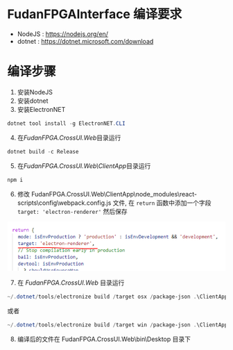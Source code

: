 # FudanFPGAInterface 编译要求

- NodeJS : https://nodejs.org/en/
- dotnet : https://dotnet.microsoft.com/download

# 编译步骤

1. 安装NodeJS
2. 安装dotnet
3. 安装ElectronNET

```powershell
dotnet tool install -g ElectronNET.CLI
```

4. 在*FudanFPGA.CrossUI.Web*目录运行

```powershell
dotnet build -c Release
```

5. 在*FudanFPGA.CrossUI.Web\ClientApp*目录运行

```powershell
npm i
```

6. 修改 FudanFPGA.CrossUI.Web\ClientApp\node_modules\react-scripts\config\webpack.config.js 文件, 在 ```return``` 函数中添加一个字段 ```target: 'electron-renderer'``` 然后保存

![avatar](./Imgs/target.png)

7. 在 *FudanFPGA.CrossUI.Web* 目录运行

```powershell
~/.dotnet/tools/electronize build /target osx /package-json .\ClientApp\electron.package.json
```

或者

```powershell
~/.dotnet/tools/electronize build /target win /package-json .\ClientApp\electron.package.json
```
8. 编译后的文件在 FudanFPGA.CrossUI.Web\bin\Desktop 目录下